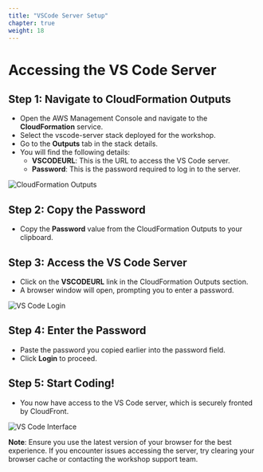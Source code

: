 ```yaml
---
title: "VSCode Server Setup"
chapter: true
weight: 18
---
```


# Accessing the VS Code Server

## Step 1: Navigate to CloudFormation Outputs

- Open the AWS Management Console and navigate to the **CloudFormation** service.
- Select the vscode-server stack deployed for the workshop.
- Go to the **Outputs** tab in the stack details.
- You will find the following details:
  - **VSCODEURL**: This is the URL to access the VS Code server.
  - **Password**: This is the password required to log in to the server.

![CloudFormation Outputs](/images/cloudformation-outputs.png)

## Step 2: Copy the Password

- Copy the **Password** value from the CloudFormation Outputs to your clipboard.

## Step 3: Access the VS Code Server

- Click on the **VSCODEURL** link in the CloudFormation Outputs section.
- A browser window will open, prompting you to enter a password.

![VS Code Login](/images/Vscode-server-login.png)

## Step 4: Enter the Password

- Paste the password you copied earlier into the password field.
- Click **Login** to proceed.

## Step 5: Start Coding!

- You now have access to the VS Code server, which is securely fronted by CloudFront.

![VS Code Interface](/images/Vscode-server-interface.png)

**Note**: Ensure you use the latest version of your browser for the best experience. If you encounter issues accessing the server, try clearing your browser cache or contacting the workshop support team.
